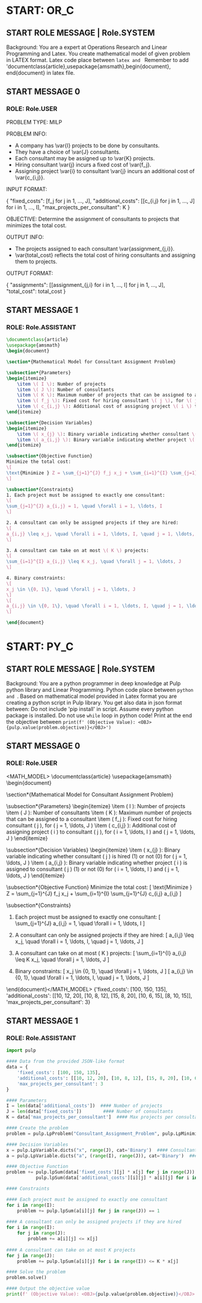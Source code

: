 # START: OR_C 
## START ROLE MESSAGE | Role.SYSTEM 
Background: You are a expert at Operations Research and Linear Programming and Latex. You create mathematical model of given problem in LATEX format. Latex code place between ```latex and ``` Remember to add 'documentclass{article},usepackage{amsmath},begin{document}, end{document} in latex file. 
## START MESSAGE 0 
### ROLE: Role.USER
<DESCRIPTION>
PROBLEM TYPE: MILP

PROBLEM INFO:

- A company has \var{I} projects to be done by consultants.
- They have a choice of \var{J} consultants.
- Each consultant may be assigned up to \var{K} projects. 
- Hiring consultant \var{j} incurs a fixed cost of \var{f_j}.
- Assigning project \var{i} to consultant \var{j} incurs an additional cost of \var{c_{i,j}}.

INPUT FORMAT: 

{
    "fixed_costs": [f_j for j in 1, ..., J],
    "additional_costs": [[c_{i,j} for j in 1, ..., J] for i in 1, ..., I],
    "max_projects_per_consultant": K
}

OBJECTIVE: Determine the assignment of consultants to projects that minimizes the total cost.

OUTPUT INFO:

- The projects assigned to each consultant \var{assignment_{j,i}}.
- \var{total_cost} reflects the total cost of hiring consultants and assigning them to projects.

OUTPUT FORMAT:

{
    "assignments": [[assignment_{j,i} for i in 1, ..., I] for j in 1, ..., J],
    "total_cost": total_cost
}
</DESCRIPTION>


## START MESSAGE 1 
### ROLE: Role.ASSISTANT
```latex
\documentclass{article}
\usepackage{amsmath}
\begin{document}

\section*{Mathematical Model for Consultant Assignment Problem}

\subsection*{Parameters}
\begin{itemize}
    \item \( I \): Number of projects
    \item \( J \): Number of consultants
    \item \( K \): Maximum number of projects that can be assigned to a consultant
    \item \( f_j \): Fixed cost for hiring consultant \( j \), for \( j = 1, \ldots, J \)
    \item \( c_{i,j} \): Additional cost of assigning project \( i \) to consultant \( j \), for \( i = 1, \ldots, I \) and \( j = 1, \ldots, J \)
\end{itemize}

\subsection*{Decision Variables}
\begin{itemize}
    \item \( x_{j} \): Binary variable indicating whether consultant \( j \) is hired (1) or not (0) for \( j = 1, \ldots, J \)
    \item \( a_{i,j} \): Binary variable indicating whether project \( i \) is assigned to consultant \( j \) (1) or not (0) for \( i = 1, \ldots, I \) and \( j = 1, \ldots, J \)
\end{itemize}

\subsection*{Objective Function}
Minimize the total cost:
\[
\text{Minimize } Z = \sum_{j=1}^{J} f_j x_j + \sum_{i=1}^{I} \sum_{j=1}^{J} c_{i,j} a_{i,j}
\]

\subsection*{Constraints}
1. Each project must be assigned to exactly one consultant:
\[
\sum_{j=1}^{J} a_{i,j} = 1, \quad \forall i = 1, \ldots, I
\]

2. A consultant can only be assigned projects if they are hired:
\[
a_{i,j} \leq x_j, \quad \forall i = 1, \ldots, I, \quad j = 1, \ldots, J
\]

3. A consultant can take on at most \( K \) projects:
\[
\sum_{i=1}^{I} a_{i,j} \leq K x_j, \quad \forall j = 1, \ldots, J
\]

4. Binary constraints:
\[
x_j \in \{0, 1\}, \quad \forall j = 1, \ldots, J
\]
\[
a_{i,j} \in \{0, 1\}, \quad \forall i = 1, \ldots, I, \quad j = 1, \ldots, J
\]

\end{document}
```

# START: PY_C 
## START ROLE MESSAGE | Role.SYSTEM 
Background: You are a python programmer in deep knowledge at Pulp python library and Linear Programming. Python code place between ```python and ```. Based on mathematical model provided in Latex format you are creating a python script in Pulp library. You get also data in json format between: <DATA></DATA> Do not include 'pip install' in script. Assume every python package is installed. Do not use `while` loop in python code! Print at the end the objective between <OBJ></OBJ> `print(f' (Objective Value): <OBJ>{pulp.value(problem.objective)}</OBJ>')` 
## START MESSAGE 0 
### ROLE: Role.USER
<MATH_MODEL>
\documentclass{article}
\usepackage{amsmath}
\begin{document}

\section*{Mathematical Model for Consultant Assignment Problem}

\subsection*{Parameters}
\begin{itemize}
    \item \( I \): Number of projects
    \item \( J \): Number of consultants
    \item \( K \): Maximum number of projects that can be assigned to a consultant
    \item \( f_j \): Fixed cost for hiring consultant \( j \), for \( j = 1, \ldots, J \)
    \item \( c_{i,j} \): Additional cost of assigning project \( i \) to consultant \( j \), for \( i = 1, \ldots, I \) and \( j = 1, \ldots, J \)
\end{itemize}

\subsection*{Decision Variables}
\begin{itemize}
    \item \( x_{j} \): Binary variable indicating whether consultant \( j \) is hired (1) or not (0) for \( j = 1, \ldots, J \)
    \item \( a_{i,j} \): Binary variable indicating whether project \( i \) is assigned to consultant \( j \) (1) or not (0) for \( i = 1, \ldots, I \) and \( j = 1, \ldots, J \)
\end{itemize}

\subsection*{Objective Function}
Minimize the total cost:
\[
\text{Minimize } Z = \sum_{j=1}^{J} f_j x_j + \sum_{i=1}^{I} \sum_{j=1}^{J} c_{i,j} a_{i,j}
\]

\subsection*{Constraints}
1. Each project must be assigned to exactly one consultant:
\[
\sum_{j=1}^{J} a_{i,j} = 1, \quad \forall i = 1, \ldots, I
\]

2. A consultant can only be assigned projects if they are hired:
\[
a_{i,j} \leq x_j, \quad \forall i = 1, \ldots, I, \quad j = 1, \ldots, J
\]

3. A consultant can take on at most \( K \) projects:
\[
\sum_{i=1}^{I} a_{i,j} \leq K x_j, \quad \forall j = 1, \ldots, J
\]

4. Binary constraints:
\[
x_j \in \{0, 1\}, \quad \forall j = 1, \ldots, J
\]
\[
a_{i,j} \in \{0, 1\}, \quad \forall i = 1, \ldots, I, \quad j = 1, \ldots, J
\]

\end{document}</MATH_MODEL>
<DATA>
{'fixed_costs': [100, 150, 135], 'additional_costs': [[10, 12, 20], [10, 8, 12], [15, 8, 20], [10, 6, 15], [8, 10, 15]], 'max_projects_per_consultant': 3}</DATA>


## START MESSAGE 1 
### ROLE: Role.ASSISTANT
```python
import pulp

#### Data from the provided JSON-like format
data = {
    'fixed_costs': [100, 150, 135],
    'additional_costs': [[10, 12, 20], [10, 8, 12], [15, 8, 20], [10, 6, 15], [8, 10, 15]],
    'max_projects_per_consultant': 3
}

#### Parameters
I = len(data['additional_costs'])  #### Number of projects
J = len(data['fixed_costs'])        #### Number of consultants
K = data['max_projects_per_consultant']  #### Max projects per consultant

#### Create the problem
problem = pulp.LpProblem("Consultant_Assignment_Problem", pulp.LpMinimize)

#### Decision Variables
x = pulp.LpVariable.dicts("x", range(J), cat='Binary')  #### Consultant hired
a = pulp.LpVariable.dicts("a", (range(I), range(J)), cat='Binary')  #### Project assignment

#### Objective Function
problem += pulp.lpSum(data['fixed_costs'][j] * x[j] for j in range(J)) + \
           pulp.lpSum(data['additional_costs'][i][j] * a[i][j] for i in range(I) for j in range(J))

#### Constraints

#### Each project must be assigned to exactly one consultant
for i in range(I):
    problem += pulp.lpSum(a[i][j] for j in range(J)) == 1
    
#### A consultant can only be assigned projects if they are hired
for i in range(I):
    for j in range(J):
        problem += a[i][j] <= x[j]
        
#### A consultant can take on at most K projects
for j in range(J):
    problem += pulp.lpSum(a[i][j] for i in range(I)) <= K * x[j]

#### Solve the problem
problem.solve()

#### Output the objective value
print(f' (Objective Value): <OBJ>{pulp.value(problem.objective)}</OBJ>')
```

